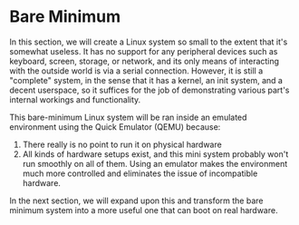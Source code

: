 # Bare Minimum

In this section, we will create a Linux system so small to the extent that it's
somewhat useless. It has no support for any peripheral devices such as keyboard,
screen, storage, or network, and its only means of interacting with the outside
world is via a serial connection. However, it is still a "complete" system, in
the sense that it has a kernel, an init system, and a decent userspace, so it
suffices for the job of demonstrating various part's internal workings and functionality.

This bare-minimum Linux system will be ran inside an emulated environment using
the Quick Emulator (QEMU) because:

1. There really is no point to run it on physical hardware
2. All kinds of hardware setups exist, and this mini system probably won't
	run smoothly on all of them. Using an emulator makes the environment much
	more controlled and eliminates the issue of incompatible hardware.

In the next section, we will expand upon this and transform the bare minimum
system into a more useful one that can boot on real hardware.
